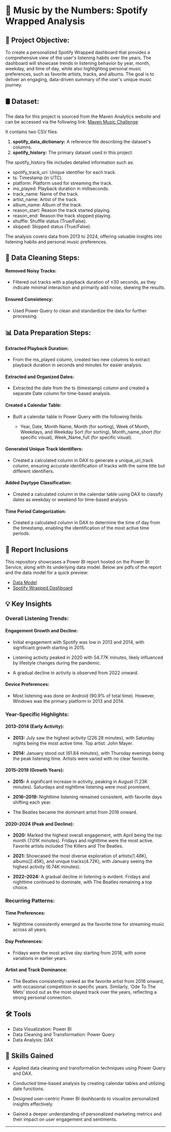 # 🎼 Music by the Numbers: Spotify Wrapped Analysis  


## 🎯 Project Objective:

To create a personalized Spotify Wrapped dashboard that provides a comprehensive view of the user's listening habits over the years. The dashboard will showcase trends in listening behavior by year, month, weekday, and time of day, while also highlighting personal music preferences, such as favorite artists, tracks, and albums. The goal is to deliver an engaging, data-driven summary of the user's unique music journey.

## 🛢 Dataset:

The data for this project is sourced from the Maven Analytics website and can be accessed via the following link:
[Maven Music Challenge](https://mavenanalytics.io/challenges/maven-music-challenge/e161353d-9967-4297-869c-505de168e610)

It contains two CSV files:

1. **spotify_data_dictionary:** A reference file describing the dataset's columns.
2. **spotify_history:** The primary dataset used in this project.

The spotify_history file includes detailed information such as:

- spotify_track_uri: Unique identifier for each track.
- ts: Timestamp (in UTC).
- platform: Platform used for streaming the track.
- ms_played: Playback duration in milliseconds.
- track_name: Name of the track.
- artist_name: Artist of the track.
- album_name: Album of the track.
- reason_start: Reason the track started playing.
- reason_end: Reason the track stopped playing.
- shuffle: Shuffle status (True/False).
- skipped: Skipped status (True/False).

The analysis covers data from 2013 to 2024, offering valuable insights into listening habits and personal music preferences.

## 🧹️ Data Cleaning Steps:

#### Removed Noisy Tracks:

- Filtered out tracks with a playback duration of ≤30 seconds, as they indicate minimal interaction and primarily add noise, skewing the results.

#### Ensured Consistency:

- Used Power Query to clean and standardize the data for further processing.

## 📊 Data Preparation Steps:

#### Extracted Playback Duration:

- From the ms_played column, created two new columns to extract playback duration in seconds and minutes for easier analysis.

#### Extracted and Organized Dates:

- Extracted the date from the ts (timestamp) column and created a separate Date column for time-based analysis.

#### Created a Calendar Table:

- Built a calendar table in Power Query with the following fields:

  - Year, Date, Month Name, Month (for sorting), Week of Month, Weekdays, and Weekday Sort (for sorting), Month_name_short (for specific visual), Week_Name_full (for specific visual).

#### Generated Unique Track Identifiers:

- Created a calculated column in DAX to generate a unique_uri_track column, ensuring accurate identification of tracks with the same title but different identifiers.

#### Added Daytype Classification:

- Created a calculated column in the calendar table using DAX to classify dates as weekday or weekend for time-based analysis.

#### Time Period Categorization:

- Created a calculated column in DAX to determine the time of day from the timestamp, enabling the identification of the most active time periods.

## 📑 Report Inclusions

This repository showcases a Power BI report hosted on the Power BI Service, along with its underlying data model. Below are pdfs of the report and the data model for a quick preview:

- [Data Model](https://github.com/Joyeta16/Spotify-Wrapped-Overview/blob/main/Spotify%20Data%20Model.pdf)
- [Spotify Wrapped Dashboard](https://github.com/Joyeta16/Spotify-Wrapped-Overview/blob/main/Spotify%20Dashboard.pdf)


## 💡 Key Insights

### Overall Listening Trends:

#### Engagement Growth and Decline:

- Initial engagement with Spotify was low in 2013 and 2014, with significant growth starting in 2015.

- Listening activity peaked in 2020 with 54.77K minutes, likely influenced by lifestyle changes during the pandemic.

- A gradual decline in activity is observed from 2022 onward.  

#### Device Preferences:

- Most listening was done on Android (90.9% of total time). However, Windows was the primary platform in 2013 and 2014.

### Year-Specific Highlights:  

#### 2013–2014 (Early Activity):

- **2013:** July saw the highest activity (226.28 minutes), with Saturday nights being the most active time. Top artist: John Mayer.

- **2014:** January stood out (61.84 minutes), with Thursday evenings being the peak listening time. Artists were varied with no clear favorite.

#### 2015–2019 (Growth Years):

- **2015:** A significant increase in activity, peaking in August (1.23K minutes). Saturdays and nighttime listening were most prominent.

- **2016–2019:** Nighttime listening remained consistent, with favorite days shifting each year.

- The Beatles became the dominant artist from 2016 onward.

#### 2020–2024 (Peak and Decline):

- **2020:** Marked the highest overall engagement, with April being the top month (7.01K minutes). Fridays and nighttime were the most active. Favorite artists included The Killers and The Beatles.

- **2021:** Showcased the most diverse exploration of artists(1.48K), albums(2.45K), and unique tracks(4.72K), with January seeing the highest activity (6.74K minutes).

- **2022–2024:** A gradual decline in listening is evident. Fridays and nighttime continued to dominate, with The Beatles remaining a top choice.

### Recurring Patterns:

#### Time Preferences:

- Nighttime consistently emerged as the favorite time for streaming music across all years.

#### Day Preferences:

- Fridays were the most active day starting from 2018, with some variations in earlier years.

#### Artist and Track Dominance:

- The Beatles consistently ranked as the favorite artist from 2016 onward, with occasional competition in specific years. Similarly, ‘Ode To The Mets’ stood out as the most-played track over the years, reflecting a strong personal connection.  

## 🛠️ Tools

- Data Visualization: Power BI
- Data Cleaning and Transformation: Power Query
- Data Analysis: DAX

## 🧠 Skills Gained

- Applied data cleaning and transformation techniques using Power Query and DAX.

- Conducted time-based analysis by creating calendar tables and utilizing date functions.

- Designed user-centric Power BI dashboards to visualize personalized insights effectively.

- Gained a deeper understanding of personalized marketing metrics and their impact on user engagement and sentiments.

---


